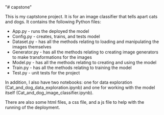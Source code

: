 "# capstone" 

This is my captstone project. It is for an image classifier that tells apart cats and dogs. It contains the following Python files:
- App.py - runs the deployed the model
- Config.py - creates, trains, and tests model
- Dataset.py - has all the methods relating to loading and manipulating the images themselves
- Generator.py - has all the methods relating to creating image generators to make transformations for the images
- Model.py - has all the methods relating to creating and using the model
- Train.py - has all the methods relating to training the model
- Test.py - unit tests for the project

In addition, I also have two notebooks: one for data exploration (Cat_and_dog_data_exploration.ipynb) and one for working with the model itself (Cat_and_dog_image_classifier.ipynb).

There are also some html files, a css file, and a js file to help with the running of the deployment.
